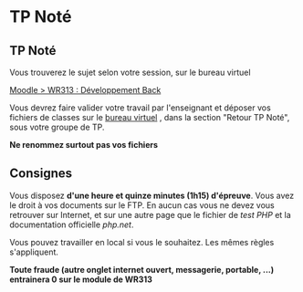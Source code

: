 # TP Noté

## TP Noté

Vous trouverez le sujet selon votre session, sur le bureau virtuel

[Moodle > WR313 : Développement Back](https://cours.univ-reims.fr/course/view.php?id=1154)

Vous devrez faire valider votre travail par l'enseignant et déposer vos fichiers de classes sur le [bureau virtuel](https://cours.univ-reims.fr/course/view.php?id=1154) , dans la section "Retour TP Noté", sous votre groupe de TP.

**Ne renommez surtout pas vos fichiers**

## Consignes

Vous disposez **d'une heure et quinze minutes (1h15) d'épreuve**. Vous avez le droit à vos documents sur le FTP. En aucun cas vous ne devez vous retrouver sur Internet, et sur une autre page que le fichier de _test PHP_ et la documentation officielle _php.net_.

Vous pouvez travailler en local si vous le souhaitez. Les mêmes règles s'appliquent.

**Toute fraude (autre onglet internet ouvert, messagerie, portable, ...) entrainera 0 sur le module de WR313**
